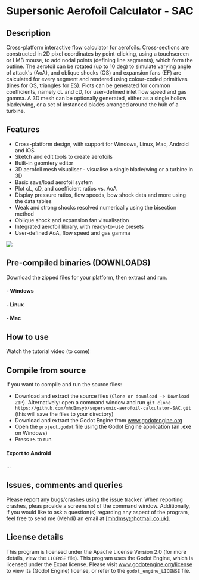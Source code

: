 # Supersonic Aerofoil Calculator - SAC



## Description

Cross-platform interactive flow calculator for aerofoils. Cross-sections are constructed in 2D pixel coordinates by point-clicking, using a touchscreen or LMB mouse, to add nodal points (defining line segments), which form the outline. The aerofoil can be rotated (up to 10 deg) to simulate varying angle of attack's (AoA), and oblique shocks (OS) and expansion fans (EF) are calculated for every segment and rendered using colour-coded primitives (lines for OS, triangles for ES). Plots can be generated for common coefficients, namely cL and cD, for user-defined inlet flow speed and gas gamma. A 3D mesh can be optionally generated, either as a single hollow blade/wing, or a set of instanced blades arranged around the hub of a turbine.



## Features

 - Cross-platform design, with support for Windows, Linux, Mac, Android and iOS
 - Sketch and edit tools to create aerofoils
 - Built-in geomtery editor
 - 3D aerofoil mesh visualiser - visualise a single blade/wing or a turbine in 3D
 - Basic save/load aerofoil system
 - Plot cL, cD, and coefficient ratios vs. AoA
 - Display pressure ratios, flow speeds, bow shock data and more using the data tables
 - Weak and strong shocks resolved numerically using the bisection method
 - Oblique shock and expansion fan visualisation
 - Integrated aerofoil library, with ready-to-use presets
 - User-defined AoA, flow speed and gas gamma
 
 ![](https://github.com/mhd1msyb/supersonic-aerofoil-calculator-SAC/blob/master/preview.png)
 
 ## Pre-compiled binaries (DOWNLOADS)
Download the zipped files for your platform, then extract and run.
  #### - Windows
  #### - Linux
  #### - Mac
  
  
  
## How to use
Watch the tutorial video (to come)



## Compile from source
If you want to compile and run the source files:
 - Download and extract the source files (`Clone or download -> Download ZIP`). Alternatively: open a command window and run `git clone https://github.com/mhd1msyb/supersonic-aerofoil-calculator-SAC.git` (this will save the files to your directory)
 - Download and extract the Godot Engine from www.godotengine.org
 - Open the `project.godot` file using the Godot Engine application (an .exe on Windows)
 - Press `F5` to run
 
 #### Export to Android
 ...
 
 ## Issues, comments and queries
 Please report any bugs/crashes using the issue tracker. When reporting crashes, pleas provide a screenshot of the command window. Additionally, if you would like to ask a question(s) regarding any aspect of the program, feel free to send me (Mehdi) an email at [mhdmsy@hotmail.co.uk].
 
## License details
This program is licensed under the Apache License Version 2.0 (for more details, view the `LICENSE` file).
This program uses the Godot Engine, which is licensed under the Expat license. Please visit www.godotengine.org/license to view its (Godot Engine)  license, or refer to the `godot_engine_LICENSE` file.

